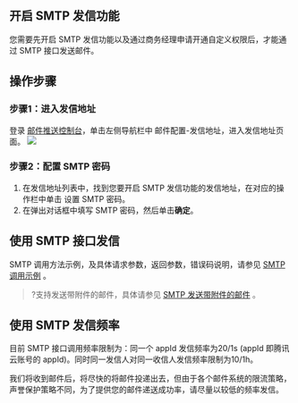 ## 开启 SMTP 发信功能
您需要先开启 SMTP 发信功能以及通过商务经理申请开通自定义权限后，才能通过 SMTP 接口发送邮件。
## 操作步骤
### 步骤1：进入发信地址
登录 [邮件推送控制台](https://console.cloud.tencent.com/ses)，单击左侧导航栏中 邮件配置-发信地址，进入发信地址页面。
![](https://qcloudimg.tencent-cloud.cn/raw/3e01a0f31f42f6374ee9935f05b70197.png)
### 步骤2：配置 SMTP 密码
1. 在发信地址列表中，找到您要开启 SMTP 发信功能的发信地址，在对应的操作栏中单击 设置 SMTP 密码。
2. 在弹出对话框中填写 SMTP 密码，然后单击**确定**。



## 使用 SMTP 接口发信
SMTP 调用方法示例，及具体请求参数，返回参数，错误码说明，请参见  [SMTP 调用示例](https://cloud.tencent.com/document/product/1288/65751) 。
>?支持发送带附件的邮件，具体请参见 [SMTP 发送带附件的邮件](https://cloud.tencent.com/document/product/1288/65753) 。

## 使用 SMTP 发信频率
目前 SMTP 接口调用频率限制为：同一个 appId 发信频率为20/1s (appId 即腾讯云账号的 appId)。同时同一发信人对同一收信人发信频率限制为10/1h。

我们将收到邮件后，将尽快的将邮件投递出去，但由于各个邮件系统的限流策略，声誉保护策略不同，为了提供您的邮件递送成功率，请尽量以较低的频率发信。


